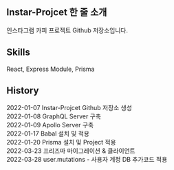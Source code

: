 ## Instar-Projcet 한 줄 소개
인스타그램 카피 프로젝트 Github 저장소입니다.  

## Skills  
React, Express Module, Prisma  

## History  
2022-01-07 Instar-Projcet Github 저장소 생성  
2022-01-08 GraphQL Server 구축  
2022-01-09 Apollo Server 구축  
2022-01-17 Babal 설치 및 적용  
2022-01-20 Prisma 설치 및 Project 적용    
2022-03-23 프리즈마 마이그레이션 & 클라이언트  
2022-03-28 user.mutations - 사용자 계정 DB 추가코드 적용   

